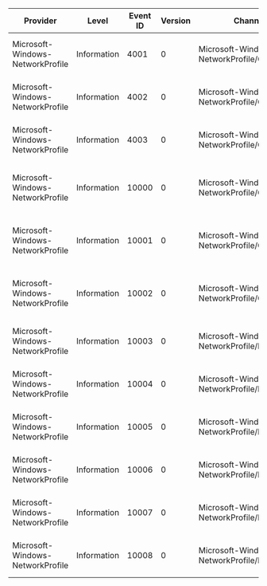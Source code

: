 Provider                          |  Level        |  Event ID  |  Version  |  Channel                                       |  Task                     |  Opcode  |  Keyword  |  Message
----------------------------------|---------------|------------|-----------|------------------------------------------------|---------------------------|----------|-----------|------------------------------------------------------------------------------------------------------------
Microsoft-Windows-NetworkProfile  |  Information  |  4001      |  0        |  Microsoft-Windows-NetworkProfile/Operational  |  Wait for Identification  |  Start   |           |  Entered State: {CurrentOrNextState} Interface Guid: {InterfaceGuid}
Microsoft-Windows-NetworkProfile  |  Information  |  4002      |  0        |  Microsoft-Windows-NetworkProfile/Operational  |  Wait for Identification  |  Stop    |           |  Transitioning to State: {CurrentOrNextState} Interface Guid: {InterfaceGuid}
Microsoft-Windows-NetworkProfile  |  Information  |  4003      |  0        |  Microsoft-Windows-NetworkProfile/Operational  |  Wait for Identification  |  Stop    |           |  Transitioning to State: {CurrentOrNextState} Interface Guid: {InterfaceGuid}
Microsoft-Windows-NetworkProfile  |  Information  |  10000     |  0        |  Microsoft-Windows-NetworkProfile/Operational  |                           |          |           |  Network Connected	Name: {Name}	Desc: {Description}	Type: {Type}	State: {State}	Category: {Category}
Microsoft-Windows-NetworkProfile  |  Information  |  10001     |  0        |  Microsoft-Windows-NetworkProfile/Operational  |                           |          |           |  Network Disconnected	Name: {Name}	Desc: {Description}	Type: {Type}	State: {State}	Category: {Category}
Microsoft-Windows-NetworkProfile  |  Information  |  10002     |  0        |  Microsoft-Windows-NetworkProfile/Operational  |                           |          |           |  Network Category Changed	Name: {Name}	Desc: {Description}	Type: {Type}	State: {State}	Category: {Category}
Microsoft-Windows-NetworkProfile  |  Information  |  10003     |  0        |  Microsoft-Windows-NetworkProfile/Diagnostic   |  Notify Clients           |  Start   |           |  Posting Network Connected Event Type: {NetworkProfileEventState}	ProfileID: {Guid}
Microsoft-Windows-NetworkProfile  |  Information  |  10004     |  0        |  Microsoft-Windows-NetworkProfile/Diagnostic   |  Notify Clients           |  Stop    |           |  Posted Network Connected Event Type: {NetworkProfileEventState}	ProfileID: {Guid}
Microsoft-Windows-NetworkProfile  |  Information  |  10005     |  0        |  Microsoft-Windows-NetworkProfile/Diagnostic   |  Notify Clients           |  Start   |           |  Posting Network Profile Event Type: {NetworkProfileEventState}	ProfileID: {Guid}
Microsoft-Windows-NetworkProfile  |  Information  |  10006     |  0        |  Microsoft-Windows-NetworkProfile/Diagnostic   |  Notify Clients           |  Stop    |           |  Posted Network Profile Event Type: {NetworkProfileEventState}	ProfileID: {Guid}
Microsoft-Windows-NetworkProfile  |  Information  |  10007     |  0        |  Microsoft-Windows-NetworkProfile/Diagnostic   |  Notify Clients           |  Start   |           |  Posting Network Disconnected Event Type: {NetworkProfileEventState}	ProfileID: {Guid}
Microsoft-Windows-NetworkProfile  |  Information  |  10008     |  0        |  Microsoft-Windows-NetworkProfile/Diagnostic   |  Notify Clients           |  Stop    |           |  Posted Network Disconnected Event Type: {NetworkProfileEventState}	ProfileID: {Guid}